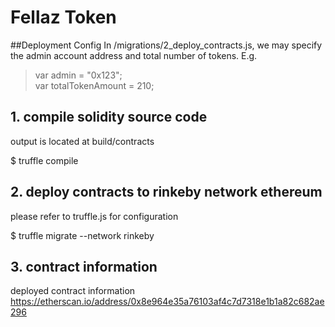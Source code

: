 # Fellaz Token

##Deployment Config
In /migrations/2_deploy_contracts.js, 
we may specify the admin account address and total number of tokens. E.g.
<br>
>var admin = "0x123";<br>
>var totalTokenAmount = 210;<br>


## 1. compile solidity source code
   output is located at build/contracts
   
   $ truffle compile

## 2. deploy contracts to rinkeby network ethereum
   please refer to truffle.js for configuration

   $ truffle migrate --network rinkeby

## 3. contract information
   deployed contract information
    https://etherscan.io/address/0x8e964e35a76103af4c7d7318e1b1a82c682ae296
    
